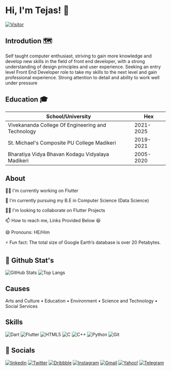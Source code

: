 # Hi, I'm Tejas! 👋
[![Visitor](https://visitor-badge.laobi.icu/badge?page_id=tejas-su.tejas-su)](https://github.com/tejas-su) 
## Introdution 🗺️

Self taught computer enthusiast, striving to gain more knowledge and develop new skills in the field of front end developer, with a strong understanding of design principles and user experience. Seeking an entry level Front End Developer role to take my skills to the next level and gain professional experience. Strong attention to detail and ability to work well under pressure





## Education 🎓

| School/University             | Hex                                                                |
| ----------------- | ------------------------------------------------------------------ |
| Vivekananda College Of Engineering and Technology | 2021-2025 |
| St. Michael's Composite PU College Madikeri | 2019-2021 |
| Bharatiya Vidya Bhavan Kodagu Vidyalaya Madikeri | 2005-2020 |




## About
👩‍💻 I'm currently working on Flutter

🧠 I'm currently pursuing my B.E in Computer Science (Data Science)

👯‍♀️ I'm looking to collaborate on Flutter Projects

📫 How to reach me, Links Provided Below 😆

😄 Pronouns: HE/Him

⚡️ Fun fact: The total size of Google Earth’s database is over 20 Petabytes.

## 👀 Github Stat's
 <img src="https://github-readme-streak-stats.herokuapp.com/?user=tejas-su" alt="GitHub Stats" />   ![Top Langs](https://github-readme-stats.vercel.app/api/top-langs/?username=tejas-su&layout=compact)

## Causes

Arts and Culture • Education • Environment • Science and Technology • Social Services
## Skills

![Dart](https://img.shields.io/badge/dart-%230175C2.svg?style=for-the-badge&logo=dart&logoColor=white) 
![Flutter](https://img.shields.io/badge/Flutter-%2302569B.svg?style=for-the-badge&logo=Flutter&logoColor=white)
![HTML5](https://img.shields.io/badge/html5-%23E34F26.svg?style=for-the-badge&logo=html5&logoColor=white)
![C](https://img.shields.io/badge/c-%2300599C.svg?style=for-the-badge&logo=c&logoColor=white)
![C++](https://img.shields.io/badge/c++-%2300599C.svg?style=for-the-badge&logo=c%2B%2B&logoColor=white)
![Python](https://img.shields.io/badge/python-3670A0?style=for-the-badge&logo=python&logoColor=ffdd54)
![Git](https://img.shields.io/badge/git-%23F05033.svg?style=for-the-badge&logo=git&logoColor=white)

## 🔗 Socials


[![linkedin](https://img.shields.io/badge/linkedin-0A66C2?style=for-the-badge&logo=linkedin&logoColor=white)](https://www.linkedin.com/in/s-u-tejas/)
[![Twitter](https://img.shields.io/badge/Twitter-%231DA1F2.svg?style=for-the-badge&logo=Twitter&logoColor=white)](https://twitter.com/tejas_s_u)
[![Dribbble](https://img.shields.io/badge/Dribbble-EA4C89?style=for-the-badge&logo=dribbble&logoColor=white)](https://dribbble.com/tejas-s-u)
[![Instagram](https://img.shields.io/badge/Instagram-%23E4405F.svg?style=for-the-badge&logo=Instagram&logoColor=white)](https://www.instagram.com/tejas.s.u_/)
[![Gmail](https://img.shields.io/badge/Gmail-D14836?style=for-the-badge&logo=gmail&logoColor=white)](teju223652@gmail.com)
[![Yahoo!](https://img.shields.io/badge/Yahoo!-6001D2?style=for-the-badge&logo=Yahoo!&logoColor=white)](tejas_s.u@yahoo.com)
[![Telegram](https://img.shields.io/badge/Telegram-2CA5E0?style=for-the-badge&logo=telegram&logoColor=white)](@tejas-su)



